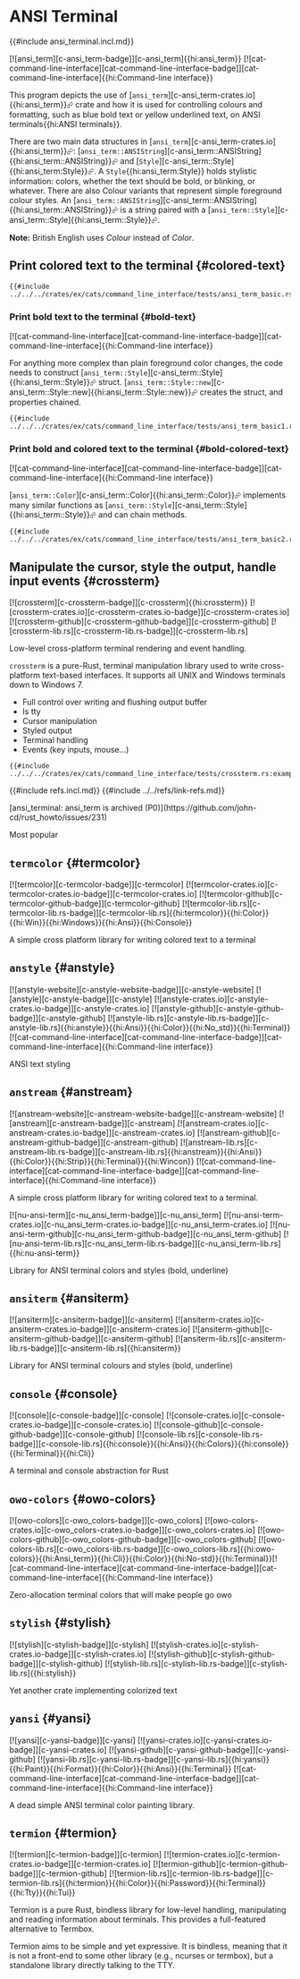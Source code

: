# ANSI Terminal

{{#include ansi_terminal.incl.md}}

[![ansi_term][c-ansi_term-badge]][c-ansi_term]{{hi:ansi_term}} [![cat-command-line-interface][cat-command-line-interface-badge]][cat-command-line-interface]{{hi:Command-line interface}}

This program depicts the use of [`ansi_term`][c-ansi_term-crates.io]{{hi:ansi_term}}⮳ crate and how it is used for controlling colours and formatting, such as blue bold text or yellow underlined text, on ANSI terminals{{hi:ANSI terminals}}.

There are two main data structures in [`ansi_term`][c-ansi_term-crates.io]{{hi:ansi_term}}⮳: [`ansi_term::ANSIString`][c-ansi_term::ANSIString]{{hi:ansi_term::ANSIString}}⮳ and [`Style`][c-ansi_term::Style]{{hi:ansi_term:Style}}⮳. A `Style`{{hi:ansi_term:Style}} holds stylistic information: colors, whether the text should be bold, or blinking, or whatever. There are also Colour variants that represent simple foreground colour styles. An [`ansi_term::ANSIString`][c-ansi_term::ANSIString]{{hi:ansi_term::ANSIString}}⮳ is a string paired with a [`ansi_term::Style`][c-ansi_term::Style]{{hi:ansi_term::Style}}⮳.

**Note:** British English uses *Colour* instead of *Color*.

## Print colored text to the terminal {#colored-text}

```rust,editable
{{#include ../../../crates/ex/cats/command_line_interface/tests/ansi_term_basic.rs:example}}
```

### Print bold text to the terminal {#bold-text}

[![cat-command-line-interface][cat-command-line-interface-badge]][cat-command-line-interface]{{hi:Command-line interface}}

For anything more complex than plain foreground color changes, the code needs to construct [`ansi_term::Style`][c-ansi_term::Style]{{hi:ansi_term::Style}}⮳ struct. [`ansi_term::Style::new`][c-ansi_term::Style::new]{{hi:ansi_term::Style::new}}⮳ creates the struct, and properties chained.

```rust,editable
{{#include ../../../crates/ex/cats/command_line_interface/tests/ansi_term_basic1.rs:example}}
```

### Print bold and colored text to the terminal {#bold-colored-text}

[![cat-command-line-interface][cat-command-line-interface-badge]][cat-command-line-interface]{{hi:Command-line interface}}

[`ansi_term::Color`][c-ansi_term::Color]{{hi:ansi_term::Color}}⮳ implements many similar functions as [`ansi_term::Style`][c-ansi_term::Style]{{hi:ansi_term::Style}}⮳ and can chain methods.

```rust,editable
{{#include ../../../crates/ex/cats/command_line_interface/tests/ansi_term_basic2.rs:example}}
```

## Manipulate the cursor, style the output, handle input events {#crossterm}

[![crossterm][c-crossterm-badge]][c-crossterm]{{hi:crossterm}}
[![crossterm-crates.io][c-crossterm-crates.io-badge]][c-crossterm-crates.io]
[![crossterm-github][c-crossterm-github-badge]][c-crossterm-github]
[![crossterm-lib.rs][c-crossterm-lib.rs-badge]][c-crossterm-lib.rs]

Low-level cross-platform terminal rendering and event handling.

`crossterm` is a pure-Rust, terminal manipulation library used to write cross-platform text-based interfaces.
It supports all UNIX and Windows terminals down to Windows 7.

- Full control over writing and flushing output buffer
- Is tty
- Cursor manipulation
- Styled output
- Terminal handling
- Events (key inputs, mouse...)

```rust,editable
{{#include ../../../crates/ex/cats/command_line_interface/tests/crossterm.rs:example}}
```

{{#include refs.incl.md}}
{{#include ../../refs/link-refs.md}}

<div class="hidden">
[ansi_terminal: ansi_term is archived (P0)](https://github.com/john-cd/rust_howto/issues/231)

Most popular

## `termcolor` {#termcolor}

[![termcolor][c-termcolor-badge]][c-termcolor] [![termcolor-crates.io][c-termcolor-crates.io-badge]][c-termcolor-crates.io] [![termcolor-github][c-termcolor-github-badge]][c-termcolor-github] [![termcolor-lib.rs][c-termcolor-lib.rs-badge]][c-termcolor-lib.rs]{{hi:termcolor}}{{hi:Color}}{{hi:Win}}{{hi:Windows}}{{hi:Ansi}}{{hi:Console}}

A simple cross platform library for writing colored text to a terminal

## `anstyle` {#anstyle}

[![anstyle-website][c-anstyle-website-badge]][c-anstyle-website] [![anstyle][c-anstyle-badge]][c-anstyle] [![anstyle-crates.io][c-anstyle-crates.io-badge]][c-anstyle-crates.io] [![anstyle-github][c-anstyle-github-badge]][c-anstyle-github] [![anstyle-lib.rs][c-anstyle-lib.rs-badge]][c-anstyle-lib.rs]{{hi:anstyle}}{{hi:Ansi}}{{hi:Color}}{{hi:No_std}}{{hi:Terminal}} [![cat-command-line-interface][cat-command-line-interface-badge]][cat-command-line-interface]{{hi:Command-line interface}}

ANSI text styling

## `anstream` {#anstream}

[![anstream-website][c-anstream-website-badge]][c-anstream-website] [![anstream][c-anstream-badge]][c-anstream] [![anstream-crates.io][c-anstream-crates.io-badge]][c-anstream-crates.io] [![anstream-github][c-anstream-github-badge]][c-anstream-github] [![anstream-lib.rs][c-anstream-lib.rs-badge]][c-anstream-lib.rs]{{hi:anstream}}{{hi:Ansi}}{{hi:Color}}{{hi:Strip}}{{hi:Terminal}}{{hi:Wincon}} [![cat-command-line-interface][cat-command-line-interface-badge]][cat-command-line-interface]{{hi:Command-line interface}}

A simple cross platform library for writing colored text to a terminal.

[![nu-ansi-term][c-nu_ansi_term-badge]][c-nu_ansi_term] [![nu-ansi-term-crates.io][c-nu_ansi_term-crates.io-badge]][c-nu_ansi_term-crates.io] [![nu-ansi-term-github][c-nu_ansi_term-github-badge]][c-nu_ansi_term-github] [![nu-ansi-term-lib.rs][c-nu_ansi_term-lib.rs-badge]][c-nu_ansi_term-lib.rs]{{hi:nu-ansi-term}}

Library for ANSI terminal colors and styles (bold, underline)

## `ansiterm` {#ansiterm}

[![ansiterm][c-ansiterm-badge]][c-ansiterm] [![ansiterm-crates.io][c-ansiterm-crates.io-badge]][c-ansiterm-crates.io] [![ansiterm-github][c-ansiterm-github-badge]][c-ansiterm-github] [![ansiterm-lib.rs][c-ansiterm-lib.rs-badge]][c-ansiterm-lib.rs]{{hi:ansiterm}}

Library for ANSI terminal colours and styles (bold, underline)

## `console` {#console}

[![console][c-console-badge]][c-console] [![console-crates.io][c-console-crates.io-badge]][c-console-crates.io] [![console-github][c-console-github-badge]][c-console-github] [![console-lib.rs][c-console-lib.rs-badge]][c-console-lib.rs]{{hi:console}}{{hi:Ansi}}{{hi:Colors}}{{hi:console}}{{hi:Terminal}}{{hi:Cli}}

A terminal and console abstraction for Rust

## `owo-colors` {#owo-colors}

[![owo-colors][c-owo_colors-badge]][c-owo_colors] [![owo-colors-crates.io][c-owo_colors-crates.io-badge]][c-owo_colors-crates.io] [![owo-colors-github][c-owo_colors-github-badge]][c-owo_colors-github] [![owo-colors-lib.rs][c-owo_colors-lib.rs-badge]][c-owo_colors-lib.rs]{{hi:owo-colors}}{{hi:Ansi_term}}{{hi:Cli}}{{hi:Color}}{{hi:No-std}}{{hi:Terminal}}[![cat-command-line-interface][cat-command-line-interface-badge]][cat-command-line-interface]{{hi:Command-line interface}}

Zero-allocation terminal colors that will make people go owo

## `stylish` {#stylish}

[![stylish][c-stylish-badge]][c-stylish] [![stylish-crates.io][c-stylish-crates.io-badge]][c-stylish-crates.io] [![stylish-github][c-stylish-github-badge]][c-stylish-github] [![stylish-lib.rs][c-stylish-lib.rs-badge]][c-stylish-lib.rs]{{hi:stylish}}

Yet another crate implementing colorized text

## `yansi` {#yansi}

[![yansi][c-yansi-badge]][c-yansi] [![yansi-crates.io][c-yansi-crates.io-badge]][c-yansi-crates.io] [![yansi-github][c-yansi-github-badge]][c-yansi-github] [![yansi-lib.rs][c-yansi-lib.rs-badge]][c-yansi-lib.rs]{{hi:yansi}}{{hi:Paint}}{{hi:Format}}{{hi:Color}}{{hi:Ansi}}{{hi:Terminal}} [![cat-command-line-interface][cat-command-line-interface-badge]][cat-command-line-interface]{{hi:Command-line interface}}

A dead simple ANSI terminal color painting library.

## `termion` {#termion}

[![termion][c-termion-badge]][c-termion] [![termion-crates.io][c-termion-crates.io-badge]][c-termion-crates.io] [![termion-github][c-termion-github-badge]][c-termion-github] [![termion-lib.rs][c-termion-lib.rs-badge]][c-termion-lib.rs]{{hi:termion}}{{hi:Color}}{{hi:Password}}{{hi:Terminal}}{{hi:Tty}}{{hi:Tui}}

Termion is a pure Rust, bindless library for low-level handling, manipulating and reading information about terminals. This provides a full-featured alternative to Termbox.

Termion aims to be simple and yet expressive. It is bindless, meaning that it is not a front-end to some other library (e.g., ncurses or termbox), but a standalone library directly talking to the TTY.

</div>
